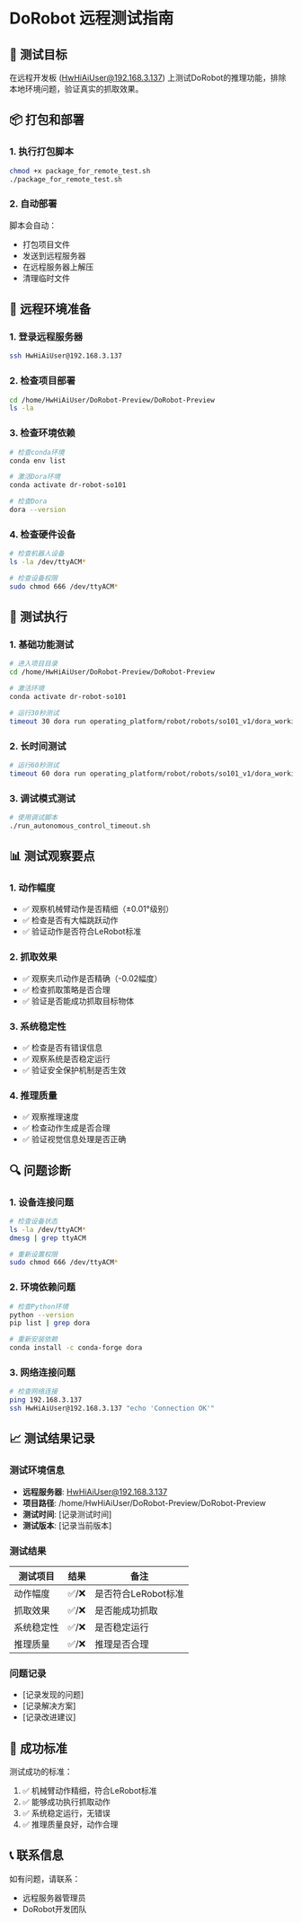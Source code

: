 # DoRobot 远程测试指南

## 🎯 测试目标
在远程开发板 (HwHiAiUser@192.168.3.137) 上测试DoRobot的推理功能，排除本地环境问题，验证真实的抓取效果。

## 📦 打包和部署

### 1. 执行打包脚本
```bash
chmod +x package_for_remote_test.sh
./package_for_remote_test.sh
```

### 2. 自动部署
脚本会自动：
- 打包项目文件
- 发送到远程服务器
- 在远程服务器上解压
- 清理临时文件

## 🔧 远程环境准备

### 1. 登录远程服务器
```bash
ssh HwHiAiUser@192.168.3.137
```

### 2. 检查项目部署
```bash
cd /home/HwHiAiUser/DoRobot-Preview/DoRobot-Preview
ls -la
```

### 3. 检查环境依赖
```bash
# 检查conda环境
conda env list

# 激活Dora环境
conda activate dr-robot-so101

# 检查Dora
dora --version
```

### 4. 检查硬件设备
```bash
# 检查机器人设备
ls -la /dev/ttyACM*

# 检查设备权限
sudo chmod 666 /dev/ttyACM*
```

## 🧪 测试执行

### 1. 基础功能测试
```bash
# 进入项目目录
cd /home/HwHiAiUser/DoRobot-Preview/DoRobot-Preview

# 激活环境
conda activate dr-robot-so101

# 运行30秒测试
timeout 30 dora run operating_platform/robot/robots/so101_v1/dora_working_autonomous_dataflow.yml
```

### 2. 长时间测试
```bash
# 运行60秒测试
timeout 60 dora run operating_platform/robot/robots/so101_v1/dora_working_autonomous_dataflow.yml
```

### 3. 调试模式测试
```bash
# 使用调试脚本
./run_autonomous_control_timeout.sh
```

## 📊 测试观察要点

### 1. 动作幅度
- ✅ 观察机械臂动作是否精细（±0.01°级别）
- ✅ 检查是否有大幅跳跃动作
- ✅ 验证动作是否符合LeRobot标准

### 2. 抓取效果
- ✅ 观察夹爪动作是否精确（-0.02幅度）
- ✅ 检查抓取策略是否合理
- ✅ 验证是否能成功抓取目标物体

### 3. 系统稳定性
- ✅ 检查是否有错误信息
- ✅ 观察系统是否稳定运行
- ✅ 验证安全保护机制是否生效

### 4. 推理质量
- ✅ 观察推理速度
- ✅ 检查动作生成是否合理
- ✅ 验证视觉信息处理是否正确

## 🔍 问题诊断

### 1. 设备连接问题
```bash
# 检查设备状态
ls -la /dev/ttyACM*
dmesg | grep ttyACM

# 重新设置权限
sudo chmod 666 /dev/ttyACM*
```

### 2. 环境依赖问题
```bash
# 检查Python环境
python --version
pip list | grep dora

# 重新安装依赖
conda install -c conda-forge dora
```

### 3. 网络连接问题
```bash
# 检查网络连接
ping 192.168.3.137
ssh HwHiAiUser@192.168.3.137 "echo 'Connection OK'"
```

## 📈 测试结果记录

### 测试环境信息
- **远程服务器**: HwHiAiUser@192.168.3.137
- **项目路径**: /home/HwHiAiUser/DoRobot-Preview/DoRobot-Preview
- **测试时间**: [记录测试时间]
- **测试版本**: [记录当前版本]

### 测试结果
| 测试项目 | 结果 | 备注 |
|---------|------|------|
| 动作幅度 | ✅/❌ | 是否符合LeRobot标准 |
| 抓取效果 | ✅/❌ | 是否能成功抓取 |
| 系统稳定性 | ✅/❌ | 是否稳定运行 |
| 推理质量 | ✅/❌ | 推理是否合理 |

### 问题记录
- [记录发现的问题]
- [记录解决方案]
- [记录改进建议]

## 🎉 成功标准

测试成功的标准：
1. ✅ 机械臂动作精细，符合LeRobot标准
2. ✅ 能够成功执行抓取动作
3. ✅ 系统稳定运行，无错误
4. ✅ 推理质量良好，动作合理

## 📞 联系信息

如有问题，请联系：
- 远程服务器管理员
- DoRobot开发团队
